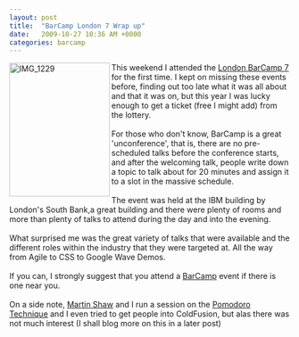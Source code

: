```yaml
---
layout: post
title:  "BarCamp London 7 Wrap up"
date:   2009-10-27 10:36 AM +0000
categories: barcamp
---
```

<p><a title="IMG_1229 by cybersonic, on Flickr" href="http://www.flickr.com/photos/markdrew/4048900839/"><img src="http://farm3.static.flickr.com/2497/4048900839_e7168bd1d9_m.jpg" alt="IMG_1229" width="180" height="240" align="left" /></a>This weekend I attended the <a href="http://www.barcamplondon.org/" target="_blank">London BarCamp 7 </a>for the first time. I kept on missing these events before, finding out too late what it was all about and that it was on, but this year I was lucky enough to get a ticket (free I might add) from the lottery. <br /><br />For those who don't know, BarCamp is a great 'unconference', that is, there are no pre-scheduled talks before the conference starts, and after the welcoming talk, people write down a topic to talk about for 20 minutes and assign it to a slot in the massive schedule. <br /><br />The event was held at the IBM building by London's South Bank,a great building and there were plenty of rooms and more than plenty of talks to attend during the day and into the evening. <br /><br />What surprised me was the great variety of talks that were available and the different roles within the industry that they were targeted at. All the way from Agile to CSS to Google Wave Demos. <br /><br />If you can, I strongly suggest that you attend a <a href="http://barcamp.org/" target="_blank">BarCamp</a> event if there is one near you. <br /><br />On a side note, <a href="http://twitter.com/marty_shaw" target="_blank">Martin Shaw</a> and I run a session on the <a href="http://www.pomodorotechnique.com/">Pomodoro Technique</a> and I even tried to get people into ColdFusion, but alas there was not much interest (I shall blog more on this in a later post)</p>